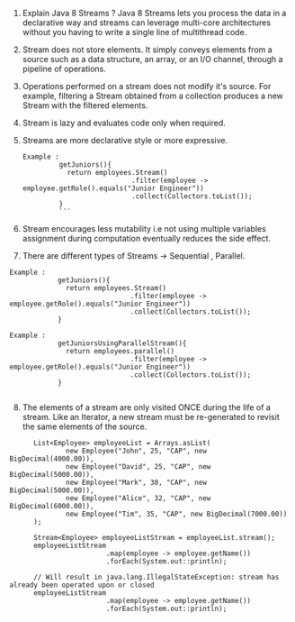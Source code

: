 
1. Explain Java 8 Streams ?
Java 8 Streams lets you process the data in a declarative way and streams can leverage multi-core architectures without you having to write a single line of multithread code.

2. Stream does not store elements. It simply conveys elements from a source such as a data structure, an array, or an I/O channel, through a pipeline of operations.

3. Operations performed on a stream does not modify it's source. For example, filtering a Stream obtained from a collection produces a new Stream with the filtered elements.

4. Stream is lazy and evaluates code only when required.

5. Streams are more declarative style or more expressive.
   ```
   Example : 
            getJuniors(){
              return employees.Stream()
                              .filter(employee -> employee.getRole().equals("Junior Engineer"))
                              .collect(Collectors.toList());
            }
            ```
6. Stream encourages less mutability i.e not using multiple variables assignment during computation eventually reduces the side effect.

7. There are different types of Streams ->
Sequential , Parallel.
```
Example : 
            getJuniors(){
              return employees.Stream()
                              .filter(employee -> employee.getRole().equals("Junior Engineer"))
                              .collect(Collectors.toList());
            }

Example : 
            getJuniorsUsingParallelStream(){
              return employees.parallel()
                              .filter(employee -> employee.getRole().equals("Junior Engineer"))
                              .collect(Collectors.toList());
            }
          
   ```           
8. The elements of a stream are only visited ONCE during the life of a stream. Like an Iterator, a new stream must be re-generated to revisit the same elements of the source.
  ```      
        List<Employee> employeeList = Arrays.asList(
                new Employee("John", 25, "CAP", new BigDecimal(4000.00)),
                new Employee("David", 25, "CAP", new BigDecimal(5000.00)),
                new Employee("Mark", 30, "CAP", new BigDecimal(5000.00)),
                new Employee("Alice", 32, "CAP", new BigDecimal(6000.00)),
                new Employee("Tim", 35, "CAP", new BigDecimal(7000.00))
        );
        
        Stream<Employee> employeeListStream = employeeList.stream();
        employeeListStream
                          .map(employee -> employee.getName())
                          .forEach(System.out::println);
        
        // Will result in java.lang.IllegalStateException: stream has already been operated upon or closed
        employeeListStream
                          .map(employee -> employee.getName())
                          .forEach(System.out::println);
